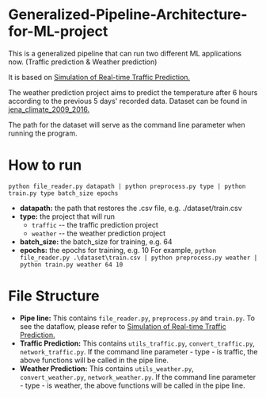 # Generalized-Pipeline-Architecture-for-ML-project
This is a generalized pipeline that can run two different ML applications now. (Traffic prediction & Weather prediction)

It is based on [Simulation of Real-time Traffic Prediction.](https://github.com/ElaineYao/Simulation-of-Real-time-Traffic-Prediction)

The weather prediction project aims to predict the temperature after 6 hours according to the previous 5 days' recorded data. Dataset can be found in [jena_climate_2009_2016.](https://www.kaggle.com/stytch16/jena-climate-2009-2016)

The path for the dataset will serve as the command line parameter when running the program.

# How to run
`python file_reader.py datapath | python preprocess.py type | python train.py type batch_size epochs`

- **datapath:** the path that restores the .csv file, e.g. ./dataset/train.csv
- **type:** the project that will run
  - `traffic` -- the traffic prediction project
  - `weather` -- the weather prediction project
- **batch_size:** the batch_size for training, e.g. 64
- **epochs:** the epochs for training, e.g. 10
For example, `python file_reader.py .\dataset\train.csv | python preprocess.py weather | python train.py weather 64 10`

# File Structure
- **Pipe line:** This contains `file_reader.py`, `preprocess.py` and `train.py`. To see the dataflow, please refer to [Simulation of Real-time Traffic Prediction.](https://github.com/ElaineYao/Simulation-of-Real-time-Traffic-Prediction)
- **Traffic Prediction:** This contains `utils_traffic.py`, `convert_traffic.py`, `network_traffic.py`. If the command line parameter - type - is traffic, the above functions will be called in the pipe line.
- **Weather Prediction:** This contains `utils_weather.py`, `convert_weather.py`, `network_weather.py`. If the command line parameter - type - is weather, the above functions will be called in the pipe line.
